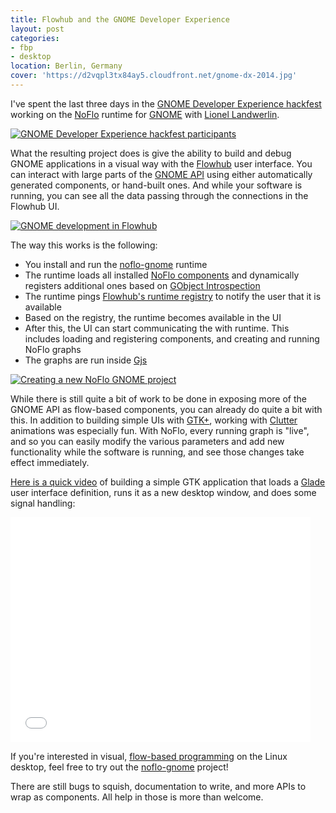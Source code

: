 ```yaml
---
title: Flowhub and the GNOME Developer Experience
layout: post
categories:
- fbp
- desktop
location: Berlin, Germany
cover: 'https://d2vqpl3tx84ay5.cloudfront.net/gnome-dx-2014.jpg'
---
```

I've spent the last three days in the [GNOME Developer Experience hackfest](https://wiki.gnome.org/Hackfests/DeveloperExperience2014) working on the [NoFlo](http://noflojs.org) runtime for [GNOME](http://gnome.org) with [Lionel Landwerlin](https://github.com/djdeath).

[![GNOME Developer Experience hackfest participants](https://d2vqpl3tx84ay5.cloudfront.net/gnome-dx-2014-small.jpg)](https://d2vqpl3tx84ay5.cloudfront.net/gnome-dx-2014.jpg)

What the resulting project does is give the ability to build and debug GNOME applications in a visual way with the [Flowhub](http://flowhub.io/) user interface. You can interact with large parts of the [GNOME API](https://developer.gnome.org/) using either automatically generated components, or hand-built ones. And while your software is running, you can see all the data passing through the connections in the Flowhub UI.

[![GNOME development in Flowhub](https://d2vqpl3tx84ay5.cloudfront.net/noflo-gnome-ui-small.png)](https://d2vqpl3tx84ay5.cloudfront.net/noflo-gnome-ui.png)

The way this works is the following:

* You install and run the [noflo-gnome](https://github.com/noflo/noflo-gnome) runtime
* The runtime loads all installed [NoFlo components](http://noflojs.org/documentation/components/) and dynamically registers additional ones based on [GObject Introspection](https://wiki.gnome.org/action/show/Projects/GObjectIntrospection)
* The runtime pings [Flowhub's runtime registry](https://github.com/the-grid/flowhub-registry#readme) to notify the user that it is available
* Based on the registry, the runtime becomes available in the UI
* After this, the UI can start communicating the with runtime. This includes loading and registering components, and creating and running NoFlo graphs
* The graphs are run inside [Gjs](https://wiki.gnome.org/action/show/Projects/Gjs)

[![Creating a new NoFlo GNOME project](https://d2vqpl3tx84ay5.cloudfront.net/noflo-gnome-new-project-small.png)](https://d2vqpl3tx84ay5.cloudfront.net/noflo-gnome-new-project.png)

While there is still quite a bit of work to be done in exposing more of the GNOME API as flow-based components, you can already do quite a bit with this. In addition to building simple UIs with [GTK+](http://www.gtk.org/), working with [Clutter](http://blogs.gnome.org/clutter/) animations was especially fun. With NoFlo, every running graph is "live", and so you can easily modify the various parameters and add new functionality while the software is running, and see those changes take effect immediately.

[Here is a quick video](http://youtu.be/uyuoP3sjI6g) of building a simple GTK application that loads a [Glade](https://glade.gnome.org/) user interface definition, runs it as a new desktop window, and does some signal handling:

<iframe width="480" height="360" src="//www.youtube.com/embed/uyuoP3sjI6g" frameborder="0" allowfullscreen></iframe>

If you're interested in visual, [flow-based programming](http://en.wikipedia.org/wiki/Flow-based_programming) on the Linux desktop, feel free to try out the [noflo-gnome](https://github.com/noflo/noflo-gnome) project!

There are still bugs to squish, documentation to write, and more APIs to wrap as components. All help in those is more than welcome.
